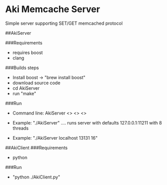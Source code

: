 # Aki Memcache Server

Simple server supporting SET/GET memcached protocol

##AkiServer

###Requirements 
 - requires boost
 - clang

###Builds steps 
 - Install boost -> "brew install boost"
 - download source code
 - cd AkiServer
 - run "make"

###Run
 - Command line: AkiServer <<host>> <<port>> <<num-threads>>

 - Example: "./AkiServer"   .... runs server with defaults 127.0.0.1:11211 with 8 threads
 - Example: "./AkiServer localhost 13131 16"

##AkiClient
###Requirements
 - python

###Run
 - "python ./AkiClient.py"
